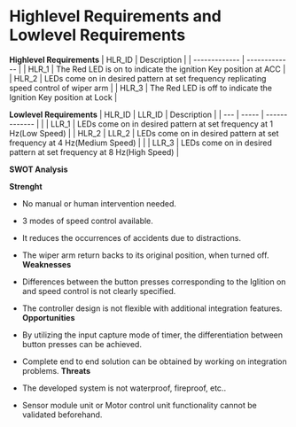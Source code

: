 # Highlevel Requirements and Lowlevel Requirements
**Highlevel Requirements**
| HLR_ID  | Description |
| ------------- | ------------- |
| HLR_1  | The Red LED is on to indicate the ignition Key position at ACC  |
| HLR_2  | LEDs come on in desired pattern at set frequency replicating speed control of wiper arm  |
| HLR_3 | The Red LED is off to indicate the Ignition Key position at Lock |

**Lowlevel Requirements**
| HLR_ID  | LLR_ID | Description |
| --- | ----- | ------------- |
|   | LLR_1 | LEDs come on in desired pattern at set frequency at 1 Hz(Low Speed)     |
| HLR_2  | LLR_2 | LEDs come on in desired pattern at set frequency at 4 Hz(Medium Speed)   |
| | LLR_3 | LEDs come on in desired pattern at set frequency at 8 Hz(High Speed) |

**SWOT Analysis** 

**Strenght** 
* No manual or human intervention needed.

* 3 modes of speed control available.

* It reduces the occurrences of accidents due to distractions.

* The wiper arm return backs to its original position, when turned off.
**Weaknesses** 
* Differences between the button presses corresponding to the Iglition on and speed control is not clearly specified.
*  The controller design is not flexible with additional integration features.
**Opportunities** 
* By utilizing the input capture mode of timer, the differentiation between button presses can be achieved.
* Complete end to end solution can be obtained by working on integration problems.
**Threats** 
* The developed system is not waterproof, fireproof, etc..
* Sensor module unit or Motor control unit functionality cannot be validated beforehand.
